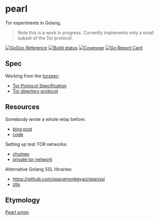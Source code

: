 # pearl

Tor experiments in Golang.

> Note this is a work in progress. Currently implements only a small subset of the Tor protocol.

[![GoDoc Reference](http://img.shields.io/badge/godoc-reference-5272B4.svg?style=flat-square)](http://godoc.org/github.com/mmcloughlin/pearl)
[![Build status](https://img.shields.io/travis/mmcloughlin/pearl.svg?style=flat-square)](https://travis-ci.org/mmcloughlin/pearl)
[![Coverage](https://img.shields.io/coveralls/mmcloughlin/pearl.svg?style=flat-square)](https://coveralls.io/r/mmcloughlin/pearl)
[![Go Report Card](https://goreportcard.com/badge/github.com/mmcloughlin/pearl?style=flat-square)](https://goreportcard.com/report/github.com/mmcloughlin/pearl)

## Spec

Working from the [torspec](https://gitweb.torproject.org/torspec.git):

* [Tor Protocol Specification](https://gitweb.torproject.org/torspec.git/tree/tor-spec.txt)
* [Tor directory protocol](https://gitweb.torproject.org/torspec.git/tree/dir-spec.txt)

## Resources

Somebody wrote a whole relay before:

* [blog post](https://tvdw.eu/blog/2015/01/24/implementing-a-tor-relay-from-scratch/)
* [code](https://github.com/tvdw/gotor)

Setting up test TOR networks:

* [chutney](https://gitweb.torproject.org/chutney.git/tree/README)
* [private tor network](https://github.com/antitree/private-tor-network)

Alternative Golang SSL libraries:

* https://github.com/spacemonkeygo/openssl
* [ztls](https://github.com/zmap/zgrab/tree/master/ztools/ztls)

## Etymology

[Pearl onion](https://en.wikipedia.org/wiki/Pearl_onion)
